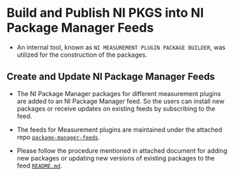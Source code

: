 # Build and Publish NI PKGS into NI Package Manager Feeds

- An internal tool, known as `NI MEASUREMENT PLUGIN PACKAGE BUILDER`, was utilized for the
  construction of the packages.

## Create and Update NI Package Manager Feeds

- The NI Package Manager packages for different measurement plugins are added to an NI Package
  Manager feed. So the users can install new packages or receive updates on existing feeds by
  subscribing to the feed.

- The feeds for Measurement plugins are maintained under the attached repo
  [`package-manager-feeds`](https://github.com/NI-MeasurementLink-Plug-Ins/package-manager-feeds).

- Please follow the procedure mentioned in attached document for adding new packages or updating new
  versions of existing packages to the feed
  [`README.md`](https://github.com/NI-MeasurementLink-Plug-Ins/package-manager-feeds/blob/main/package-feed-updater/README.md).
